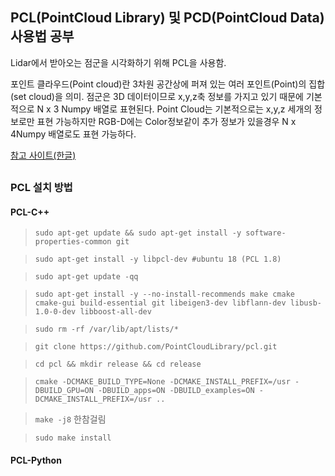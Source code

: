 ## PCL(PointCloud Library) 및 PCD(PointCloud Data) 사용법 공부
Lidar에서 받아오는 점군을 시각화하기 위해 PCL을 사용함.

포인트 클라우드(Point cloud)란 3차원 공간상에 퍼져 있는 여러 포인트(Point)의 집합(set cloud)을 의미. 점군은 3D 데이터이므로 x,y,z축 정보를 가지고 있기 때문에 기본적으로 N x 3 Numpy 배열로 표현된다. 
Point Cloud는 기본적으로는 x,y,z 세개의 정보로만 표현 가능하지만 RGB-D에는 Color정보같이 추가 정보가 있을경우 N x 4Numpy 배열로도 표현 가능하다.

[참고 사이트(한글)](https://pcl.gitbook.io/tutorial/)

##

### PCL 설치 방법
#### PCL-C++ 
> `sudo apt-get update && sudo apt-get install -y software-properties-common git`

> `sudo apt-get install -y libpcl-dev #ubuntu 18 (PCL 1.8)`

> `sudo apt-get update -qq`

> `sudo apt-get install -y --no-install-recommends make cmake cmake-gui build-essential git libeigen3-dev libflann-dev libusb-1.0-0-dev libboost-all-dev`

> `sudo rm -rf /var/lib/apt/lists/*`

> `git clone https://github.com/PointCloudLibrary/pcl.git`

> `cd pcl && mkdir release && cd release`

> `cmake -DCMAKE_BUILD_TYPE=None -DCMAKE_INSTALL_PREFIX=/usr -DBUILD_GPU=ON -DBUILD_apps=ON -DBUILD_examples=ON -DCMAKE_INSTALL_PREFIX=/usr ..`

> `make -j8` 
한참걸림

> `sudo make install`



#### PCL-Python

